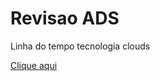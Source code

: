 # Revisao ADS 

Linha do tempo tecnologia clouds 

[Clique aqui](https://miro.com/welcomeonboard/VUJDZE9tYVoxMHUzeFUyZVl0dXgwUVl2cGprdkplNHlkbVUzTTRxVUE2blIyc1Z2eUI1ZFk1Q3hZYWZHSmNxNUQ5MEozcGUvTElxZTBELzc1L3ROWUpQY3NjN3gvODh4bko4bzk0SzU4VW11UFd3RC92VjVCZForUG52QjJ1NEtBd044SHFHaVlWYWk0d3NxeHNmeG9BPT0hdjE=?share_link_id=301989271377)
